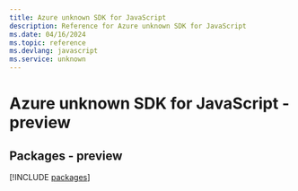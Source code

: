 ```yaml
---
title: Azure unknown SDK for JavaScript
description: Reference for Azure unknown SDK for JavaScript
ms.date: 04/16/2024
ms.topic: reference
ms.devlang: javascript
ms.service: unknown
---
```

# Azure unknown SDK for JavaScript - preview
## Packages - preview
[!INCLUDE [packages](unknown-index.md)]